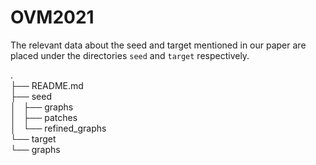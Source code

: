 # OVM2021
The relevant data about the seed and target mentioned in our paper are placed under the directories `seed` and `target` respectively.

.  
├── README.md  
├── seed  
│   ├── graphs  
│   ├── patches  
│   └── refined_graphs  
└── target  
    └── graphs  
